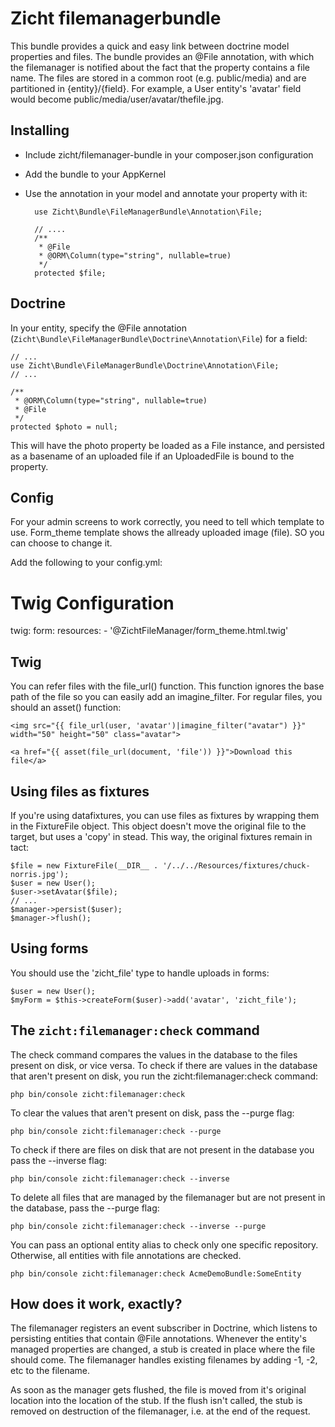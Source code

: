 # Zicht filemanagerbundle #

This bundle provides a quick and easy link between doctrine model properties and files. The bundle provides an
@File annotation, with which the filemanager is notified about the fact that the property contains a file name.
The files are stored in a common root (e.g. public/media) and are partitioned in {entity}/{field}. For example, a User
entity's 'avatar' field would become public/media/user/avatar/thefile.jpg.

## Installing ##

* Include zicht/filemanager-bundle in your composer.json configuration
* Add the bundle to your AppKernel
* Use the annotation in your model and annotate your property with it:

        use Zicht\Bundle\FileManagerBundle\Annotation\File;

        // ....
        /**
         * @File
         * @ORM\Column(type="string", nullable=true)
         */
        protected $file;

## Doctrine ##

In your entity, specify the @File annotation (`Zicht\Bundle\FileManagerBundle\Doctrine\Annotation\File`) for a field:

    // ...
    use Zicht\Bundle\FileManagerBundle\Doctrine\Annotation\File;
    // ...

    /**
     * @ORM\Column(type="string", nullable=true)
     * @File
     */
    protected $photo = null;


This will have the photo property be loaded as a File instance, and persisted as a basename of an uploaded file if an
UploadedFile is bound to the property.

## Config ##

For your admin screens to work correctly, you need to tell which template to use. Form_theme template shows the allready uploaded
image (file). SO you can choose to change it.

Add the following to your config.yml:

# Twig Configuration
twig:
    form:
        resources:
            - '@ZichtFileManager/form_theme.html.twig'

## Twig ##

You can refer files with the file_url() function. This function ignores the base path of the file so you can easily add
an imagine_filter. For regular files, you should an asset() function:

    <img src="{{ file_url(user, 'avatar')|imagine_filter("avatar") }}" width="50" height="50" class="avatar">
    
    <a href="{{ asset(file_url(document, 'file')) }}">Download this file</a>
 
## Using files as fixtures ##

If you're using datafixtures, you can use files as fixtures by wrapping them in the FixtureFile object. This object
doesn't move the original file to the target, but uses a 'copy' in stead. This way, the original fixtures remain in
tact:

    $file = new FixtureFile(__DIR__ . '/../../Resources/fixtures/chuck-norris.jpg');
    $user = new User();
    $user->setAvatar($file);
    // ...
    $manager->persist($user);
    $manager->flush();

## Using forms ##

You should use the 'zicht_file' type to handle uploads in forms:

    $user = new User();
    $myForm = $this->createForm($user)->add('avatar', 'zicht_file');

## The `zicht:filemanager:check` command ##
The check command compares the values in the database to the files present on disk, or vice versa.
To check if there are values in the database that aren't present on disk, you run the zicht:filemanager:check command:

    php bin/console zicht:filemanager:check

To clear the values that aren't present on disk, pass the --purge flag:

    php bin/console zicht:filemanager:check --purge

To check if there are files on disk that are not present in the database you pass the --inverse flag:

    php bin/console zicht:filemanager:check --inverse

To delete all files that are managed by the filemanager but are not present in the database, pass the --purge flag:

    php bin/console zicht:filemanager:check --inverse --purge

You can pass an optional entity alias to check only one specific repository. Otherwise, all entities with file
annotations are checked.

    php bin/console zicht:filemanager:check AcmeDemoBundle:SomeEntity

## How does it work, exactly? ##

The filemanager registers an event subscriber in Doctrine, which listens to persisting entities that contain @File
annotations. Whenever the entity's managed properties are changed, a stub is created in place where the file should
come. The filemanager handles existing filenames by adding -1, -2, etc to the filename.

As soon as the manager gets flushed, the file is moved from it's original location into the location of the stub.
If the flush isn't called, the stub is removed on destruction of the filemanager, i.e. at the end of the request.


